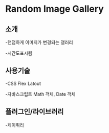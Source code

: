 # Random Image Gallery


## 소개
-랜덤하게 이미지가 변경되는 갤러리


-시간도표시됨

## 사용기술
-CSS Flex Latout


-자바스크립트 Math 객체, Date 객체

## 플러그인/라이브러리
-제이쿼리
